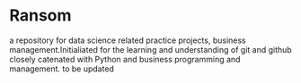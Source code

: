 # Ransom
a repository for data science related practice projects, business management.Initialiated for the learning and understanding of git and github closely catenated with Python and business programming and management.
to be updated
